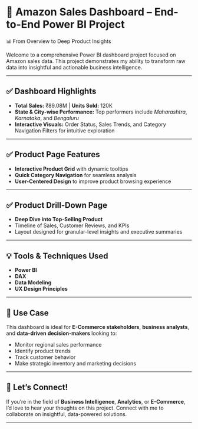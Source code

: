 # 🚀 Amazon Sales Dashboard – End-to-End Power BI Project  
📊 From Overview to Deep Product Insights  

Welcome to a comprehensive Power BI dashboard project focused on Amazon sales data. This project demonstrates my ability to transform raw data into insightful and actionable business intelligence.

---

## ✅ Dashboard Highlights

- **Total Sales:** ₹89.08M | **Units Sold:** 120K  
- **State & City-wise Performance:** Top performers include *Maharashtra*, *Karnataka*, and *Bengaluru*  
- **Interactive Visuals:** Order Status, Sales Trends, and Category Navigation Filters for intuitive exploration  

---

## ✅ Product Page Features

- **Interactive Product Grid** with dynamic tooltips  
- **Quick Category Navigation** for seamless analysis  
- **User-Centered Design** to improve product browsing experience  

---

## ✅ Product Drill-Down Page

- **Deep Dive into Top-Selling Product**  
- Timeline of Sales, Customer Reviews, and KPIs  
- Layout designed for granular-level insights and executive summaries  

---

## 💡 Tools & Techniques Used

- **Power BI**  
- **DAX**  
- **Data Modeling**  
- **UX Design Principles**

---

## 🔎 Use Case

This dashboard is ideal for **E-Commerce stakeholders**, **business analysts**, and **data-driven decision-makers** looking to:

- Monitor regional sales performance  
- Identify product trends  
- Track customer behavior  
- Make strategic inventory and marketing decisions  

---

## 🤝 Let’s Connect!

If you’re in the field of **Business Intelligence**, **Analytics**, or **E-Commerce**, I’d love to hear your thoughts on this project. Connect with me to collaborate on insightful, data-powered solutions.

---




